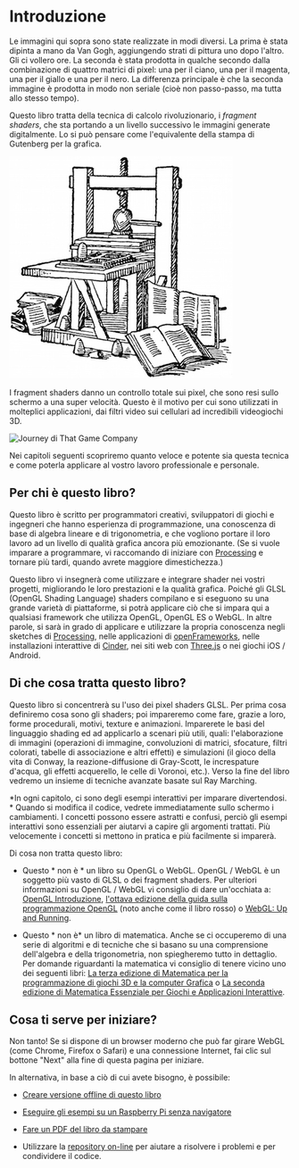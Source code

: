 # Introduzione

<canvas id="custom" class="canvas" data-fragment-url="cmyk-halftone.frag" data-textures="vangogh.jpg" width="700px" height="320px"></canvas>

Le immagini qui sopra sono state realizzate in modi diversi. La prima è stata dipinta a mano da Van Gogh, aggiungendo strati di pittura uno dopo l'altro. Gli ci vollero ore. La seconda è stata prodotta in qualche secondo dalla combinazione di quattro matrici di pixel: una per il ciano, una per il magenta, una per il giallo e una per il nero. La differenza principale è che la seconda immagine è prodotta in modo non seriale (cioè non passo-passo, ma tutta allo stesso tempo).

Questo libro tratta della tecnica di calcolo rivoluzionario, i *fragment shaders*, che sta portando a un livello successivo le immagini generate digitalmente. Lo si può pensare come l'equivalente della stampa di Gutenberg per la grafica.


![Stampa di Gutenberg](gutenpress.jpg)

I fragment shaders danno un controllo totale sui pixel, che sono resi sullo schermo a una super velocità. Questo è il motivo per cui sono utilizzati in molteplici applicazioni, dai filtri video sui cellulari ad incredibili videogiochi 3D.

![Journey di That Game Company](journey.jpg)

Nei capitoli seguenti scopriremo quanto veloce e potente sia questa tecnica e come poterla applicare al vostro lavoro professionale e personale.

## Per chi è questo libro?

Questo libro è scritto per programmatori creativi, sviluppatori di giochi e ingegneri che hanno esperienza di programmazione, una conoscenza di base di algebra lineare e di trigonometria, e che vogliono portare il loro lavoro ad un livello  di qualità grafica ancora più emozionante. (Se si vuole imparare a programmare, vi raccomando di iniziare con [Processing](https://processing.org/) e tornare più tardi, quando avrete maggiore dimestichezza.)

Questo libro vi insegnerà come utilizzare e integrare shader nei vostri progetti, migliorando le loro prestazioni e la qualità grafica. Poiché gli GLSL (OpenGL Shading Language) shaders compilano e si eseguono su una grande varietà di piattaforme, si potrà applicare ciò che si impara qui a qualsiasi framework che utilizza OpenGL, OpenGL ES o WebGL. In altre parole, si sarà in grado di applicare e utilizzare la propria conoscenza negli sketches di [Processing](https://processing.org/), nelle applicazioni di [openFrameworks](http://openframeworks.cc/), nelle installazioni interattive di [Cinder](http://libcinder.org/), nei siti web con [Three.js](http://threejs.org/) o nei giochi iOS / Android.


## Di che cosa tratta questo libro?

Questo libro si concentrerà su l'uso dei pixel shaders GLSL. Per prima cosa definiremo cosa sono gli shaders; poi impareremo come fare, grazie a loro, forme procedurali, motivi, texture e animazioni. Imparerete le basi del linguaggio shading ed ad applicarlo a scenari più utili, quali: l'elaborazione di immagini (operazioni di immagine, convoluzioni di matrici, sfocature, filtri colorati, tabelle di associazione e altri effetti) e simulazioni (il gioco della vita di Conway, la reazione-diffusione di Gray-Scott, le increspature d'acqua, gli effetti acquerello, le celle di Voronoi, etc.). Verso la fine del libro vedremo un insieme di tecniche avanzate basate sul Ray Marching.

*In ogni capitolo, ci sono degli esempi interattivi per imparare divertendosi. * Quando si modifica il codice, vedrete immediatamente sullo schermo i cambiamenti. I concetti possono essere astratti e confusi, perciò gli esempi interattivi sono essenziali per aiutarvi a capire gli argomenti trattati. Più velocemente i concetti si mettono in pratica e più facilmente si imparerà.

Di cosa non tratta questo libro:

* Questo * non è * un libro su OpenGL o WebGL. OpenGL / WebGL è un soggetto più vasto di GLSL o dei fragment shaders. Per ulteriori informazioni su OpenGL / WebGL vi consiglio di dare un'occhiata a: [OpenGL Introduzione](https://open.gl/introduction), [l'ottava edizione della guida sulla programmazione OpenGL](http://www.amazon.com/OpenGL-Programming-Guide-Official-Learning/dp/0321773039/ref=sr_1_1?s=books&ie=UTF8&qid=1424007417&sr=1-1&keywords=open+gl+programming+guide) (noto anche come il libro rosso) o [WebGL: Up and Running](http://www.amazon.com/WebGL-Up-Running-Tony-Parisi/dp/144932357X/ref=sr_1_4?s=books&ie=UTF8&qid=1425147254&sr=1-4&keywords=webgl).

* Questo * non è* un libro di matematica. Anche se ci occuperemo di una serie di algoritmi e di tecniche che si basano su una comprensione dell'algebra e della trigonometria, non spiegheremo tutto in dettaglio. Per domande riguardanti la matematica vi consiglio di tenere vicino uno dei seguenti libri: [La terza edizione di Matematica per la programmazione di giochi 3D e la computer Grafica](http://www.amazon.com/Mathematics-Programming-Computer-Graphics-Third/dp/1435458869/ref=sr_1_1?ie=UTF8&qid=1424007839&sr=8-1&keywords=mathematics+for+games) o [La seconda edizione di Matematica Essenziale per Giochi e Applicazioni Interattive](http://www.amazon.com/Essential-Mathematics-Games-Interactive-Applications/dp/0123742978/ref=sr_1_1?ie=UTF8&qid=1424007889&sr=8-1&keywords=essentials+mathematics+for+developers).

## Cosa ti serve per iniziare?

Non tanto! Se si dispone di un browser moderno che può far girare WebGL (come Chrome, Firefox o Safari) e una connessione Internet, fai clic sul bottone "Next" alla fine di questa pagina per iniziare.

In alternativa, in base a ciò di cui avete bisogno, è possibile:

- [Creare versione offline di questo libro](https://thebookofshaders.com/appendix/)

- [Eseguire gli esempi su un Raspberry Pi senza navigatore](https://thebookofshaders.com/appendix/)

- [Fare un PDF del libro da stampare](https://thebookofshaders.com/appendix/)

- Utilizzare la [repository on-line](https://github.com/patriciogonzalezvivo/thebookofshaders) per aiutare a risolvere i problemi e per condividere il codice.

